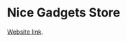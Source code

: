 # Nice Gadgets Store

[Website link]([https://github.com/facebook/create-react-app](https://pl-fe-may23-webweavers.github.io/product_catalog/#/)).

